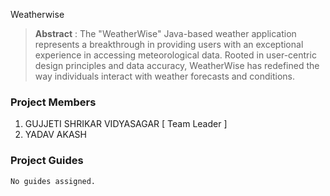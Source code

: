  Weatherwise

> **Abstract** : The "WeatherWise" Java-based weather application represents a breakthrough in 
providing users with an exceptional experience in accessing meteorological data. Rooted 
in user-centric design principles and data accuracy, WeatherWise has redefined the way 
individuals interact with weather forecasts and conditions.

### Project Members
1. GUJJETI SHRIKAR VIDYASAGAR  [ Team Leader ] 
2. YADAV AKASH  

### Project Guides
    No guides assigned.
